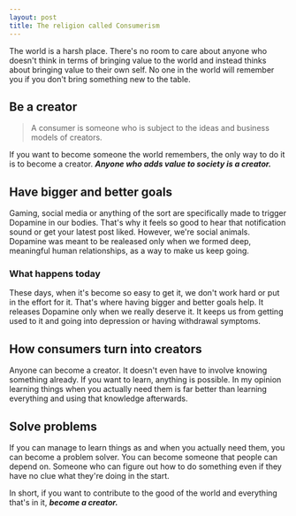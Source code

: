 ```yaml
---
layout: post
title: The religion called Consumerism
---
```


The world is a harsh place. There's no room to care about anyone who doesn't think in terms of bringing value to the world and instead thinks about bringing value to their own self. No one in the world will remember you if you don't bring something new to the table.

## Be a creator

> A consumer is someone who is subject to the ideas and business models of creators.

If you want to become someone the world remembers, the only way to do it is to become a creator. ***Anyone who adds value to society is a creator.***

## Have bigger and better goals

Gaming, social media or anything of the sort are specifically made to trigger Dopamine in our bodies. That's why it feels so good to hear that notification sound or get your latest post liked. However, we're social animals. Dopamine was meant to be realeased only when we formed deep, meaningful human relationships, as a way to make us keep going.

### What happens today

These days, when it's become so easy to get it, we don't work hard or put in the effort for it. That's where having bigger and better goals help. It releases Dopamine only when we really deserve it. It keeps us from getting used to it and going into depression or having withdrawal symptoms.

## How consumers turn into creators

Anyone can become a creator. It doesn't even have to involve knowing something already. If you want to learn, anything is possible. In my opinion learning things when you actually need them is far better than learning everything and using that knowledge afterwards.

## Solve problems

If you can manage to learn things as and when you actually need them, you can become a problem solver. You can become someone that people can depend on. Someone who can figure out how to do something even if they have no clue what they're doing in the start.

In short, if you want to contribute to the good of the world and everything that's in it, ***become a creator.***
